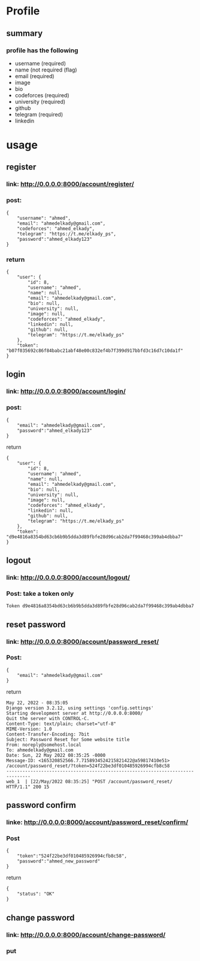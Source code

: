# Profile
## summary

### profile has the following
- username (required)
- name   (not required (flag)
- email  (required)
- image 
- bio
- codeforces (required)
- university (required)
- github     
- telegram   (required)
- linkedin


# usage
## register
### link: http://0.0.0.0:8000/account/register/
### post:
~~~
{
    "username": "ahmed",
    "email": "ahmedelkady@gmail.com",
    "codeforces": "ahmed_elkady",
    "telegram": "https://t.me/elkady_ps",
    "password":"ahmed_elkady123"
}
~~~
### return 
~~~
{
    "user": {
        "id": 8,
        "username": "ahmed",
        "name": null,
        "email": "ahmedelkady@gmail.com",
        "bio": null,
        "university": null,
        "image": null,
        "codeforces": "ahmed_elkady",
        "linkedin": null,
        "github": null,
        "telegram": "https://t.me/elkady_ps"
    },
    "token": "b07f035692c86f84babc21abf48e00c832ef4b7f399d917bbfd3c16d7c10da1f"
}
~~~
## login
### link: http://0.0.0.0:8000/account/login/
### post:
~~~
{
    "email": "ahmedelkady@gmail.com",
    "password":"ahmed_elkady123"
}
~~~
return
~~~
{
    "user": {
        "id": 8,
        "username": "ahmed",
        "name": null,
        "email": "ahmedelkady@gmail.com",
        "bio": null,
        "university": null,
        "image": null,
        "codeforces": "ahmed_elkady",
        "linkedin": null,
        "github": null,
        "telegram": "https://t.me/elkady_ps"
    },
    "token": "d9e4816a8354bd63cb6b9b5dda3d89fbfe28d96cab2da7f99468c399ab4dbba7"
}
~~~
## logout
### link: http://0.0.0.0:8000/account/logout/
### Post: take a token only
~~~
Token d9e4816a8354bd63cb6b9b5dda3d89fbfe28d96cab2da7f99468c399ab4dbba7
~~~

## reset password
### link: http://0.0.0.0:8000/account/password_reset/
### Post:
~~~
{
    "email": "ahmedelkady@gmail.com"
}
~~~
return 
~~~
May 22, 2022 - 08:35:05
Django version 3.2.12, using settings 'config.settings'
Starting development server at http://0.0.0.0:8000/
Quit the server with CONTROL-C.
Content-Type: text/plain; charset="utf-8"
MIME-Version: 1.0
Content-Transfer-Encoding: 7bit
Subject: Password Reset for Some website title
From: noreply@somehost.local
To: ahmedelkady@gmail.com
Date: Sun, 22 May 2022 08:35:25 -0000
Message-ID: <165320852566.7.7158934524215821422@a59817410e51>
/account/password_reset/?token=524f22be3df010485926994cfb8c58
-------------------------------------------------------------------------------
web_1  | [22/May/2022 08:35:25] "POST /account/password_reset/ HTTP/1.1" 200 15
~~~

## password confirm
### linke: http://0.0.0.0:8000/account/password_reset/confirm/
### Post
~~~
{
    "token":"524f22be3df010485926994cfb8c58",
    "password":"ahmed_new_password"
}
~~~
return 
~~~
{
    "status": "OK"
}
~~~

## change password
### link: http://0.0.0.0:8000/account/change-password/
### put
~~~

~~~